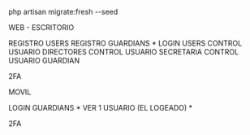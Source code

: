 php artisan migrate:fresh --seed 

WEB - ESCRITORIO

REGISTRO USERS
REGISTRO GUARDIANS *
LOGIN USERS
CONTROL USUARIO DIRECTORES
CONTROL USUARIO SECRETARIA
CONTROL USUARIO GUARDIAN

2FA



MOVIL

LOGIN GUARDIANS *
VER 1 USUARIO (EL LOGEADO) *

2FA